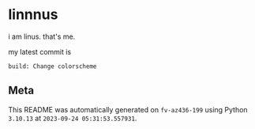 # linnnus

i am linus. that's me.

my latest commit is

```
build: Change colorscheme
```

## Meta

This README was automatically generated on `fv-az436-199` using Python
`3.10.13` at `2023-09-24 05:31:53.557931`.
